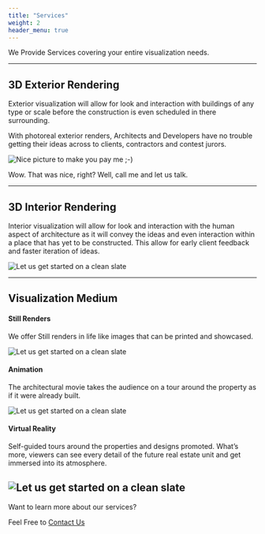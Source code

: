 ```yaml
---
title: "Services"
weight: 2
header_menu: true
---
```


We Provide Services covering your entire visualization needs.

---

## 3D Exterior Rendering

Exterior visualization will allow for look and interaction with buildings of any type or scale before the construction is even scheduled in there surrounding.

With photoreal exterior renders, Architects and Developers have no trouble getting their ideas across to clients, contractors and contest jurors.

![Nice picture to make you pay me ;-)](images/Luxury_home.webp)
<!--
[//]: # (https://7lakesviz.com/services/)
--->
Wow. That was nice, right? Well, call me and let us talk.

---

## 3D Interior Rendering

Interior visualization will allow for look and interaction with the human aspect of architecture as it will convey the ideas and even interaction within a place that has yet to be constructed. This allow for early client feedback and faster iteration of ideas.

![Let us get started on a clean slate](images/Apartment_interior1.webp)


---
## Visualization Medium

#### Still Renders

We offer Still renders in life like images that can be printed and showcased.

![Let us get started on a clean slate](images/Chapel_01.webp)

#### Animation

The architectural movie takes the audience on a tour around the property as if it were already built.

![Let us get started on a clean slate](images/giphy.gif)


#### Virtual Reality

 Self-guided tours around the properties and designs promoted. What’s more, viewers can see every detail of the future real estate unit and get immersed into its atmosphere.

![Let us get started on a clean slate](images/giphy2.gif)
---


Want to learn more about our services?

Feel Free to [Contact Us](contact)
